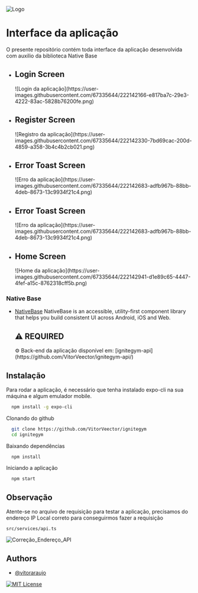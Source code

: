 ![Logo](https://i.imgur.com/bVNfB5p.png)

# Interface da aplicação

O presente repositório contém toda interface da aplicação desenvolvida com auxilio da biblioteca Native Base

<div>
  <ul>
    <li>
      <div>
        <h2>Login Screen</h2>
        ![Login da aplicação](https://user-images.githubusercontent.com/67335644/222142166-e817ba7c-29e3-4222-83ac-5828b76200fe.png)
      </div>
    </li>
    <li>
      <div>
        <h2>Register Screen</h2>
        ![Registro da aplicação](https://user-images.githubusercontent.com/67335644/222142330-7bd69cac-200d-4859-a358-3b4c4b2cb021.png)
      </div>
    </li>
    <li>
      <div>
        <h2>Error Toast Screen</h2>
        ![Erro da aplicação](https://user-images.githubusercontent.com/67335644/222142683-adfb967b-88bb-4deb-8673-13c9934f21c4.png)
      </div>
    </li>
    <li>
      <div>
        <h2>Error Toast Screen</h2>
        ![Erro da aplicação](https://user-images.githubusercontent.com/67335644/222142683-adfb967b-88bb-4deb-8673-13c9934f21c4.png)
      </div>
    </li>
    <li>
      <div>
        <h2>Home Screen</h2>
        ![Home da aplicação](https://user-images.githubusercontent.com/67335644/222142941-d1e89c65-4447-4fef-a15c-8762318cff5b.png)
      </div>
    </li>
  </ul>
</div>

### Native Base

- [NativeBase](https://nativebase.io/)
  <label>
  NativeBase is an accessible, utility-first component library that helps you build consistent UI across Android, iOS and Web.
  </label>

  <label>
    <h2>⚠️ REQUIRED</h2>
     ⚙️ Back-end da aplicação disponível em: [ignitegym-api](https://github.com/VitorVeector/ignitegym-api/)
  </label>
  

## Instalação

Para rodar a aplicação, é necessário que tenha instalado expo-cli na sua máquina e algum emulador mobile.

```bash
  npm install -g expo-cli
```

Clonando do github

```bash
  git clone https://github.com/VitorVeector/ignitegym
  cd ignitegym
```

Baixando dependências

```bash
  npm install
```

Iniciando a aplicação

```bash
  npm start
```

## Observação

Atente-se no arquivo de requisição para testar a aplicação, precisamos do endereço IP Local correto para conseguirmos fazer a requisição

`` src/services/api.ts `` 

![Correção_Endereço_API](https://i.imgur.com/Nc6jchJ.png)



## Authors

- [@vitoraraujo](https://www.github.com/vitorveector)

[![MIT License](https://img.shields.io/badge/License-MIT-green.svg)](https://choosealicense.com/licenses/mit/)
